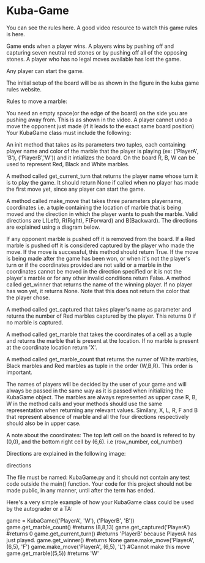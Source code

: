 # Kuba-Game
You can see the rules here. A good video resource to watch this game rules is here.

Game ends when a player wins. A players wins by pushing off and capturing seven neutral red stones or by pushing off all of the opposing stones. A player who has no legal moves available has lost the game.

Any player can start the game.

The initial setup of the board will be as shown in the figure in the kuba game rules website.

Rules to move a marble:

You need an empty space(or the edge of the board) on the side you are pushing away from. This is as shown in the video.
A player cannot undo a move the opponent just made (if it leads to the exact same board position)
Your KubaGame class must include the following:

An init method that takes as its parameters two tuples, each containing player name and color of the marble that the player is playing (ex: ('PlayerA', 'B'), ('PlayerB','W')) and it intializes the board. On the board R, B, W can be used to represent Red, Black and White marbles.

A method called get_current_turn that returns the player name whose turn it is to play the game. It should return None if called when no player has made the first move yet, since any player can start the game.

A method called make_move that takes three parameters playername, coordinates i.e. a tuple containing the location of marble that is being moved and the direction in which the player wants to push the marble. Valid directions are L(Left), R(Right), F(Forward) and B(Backward). The directions are explained using a diagram below.

If any opponent marble is pushed off it is removed from the board.
If a Red marble is pushed off it is considered captured by the player who made the move.
If the move is successful, this method should return True.
If the move is being made after the game has been won, or when it's not the player's turn or if the coordinates provided are not valid or a marble in the coordinates cannot be moved in the direction specified or it is not the player's marble or for any other invalid conditions return False.
A method called get_winner that returns the name of the winning player. If no player has won yet, it returns None. Note that this does not return the color that the player chose.

A method called get_captured that takes player's name as parameter and returns the number of Red marbles captured by the player. This returns 0 if no marble is captured.

A method called get_marble that takes the coordinates of a cell as a tuple and returns the marble that is present at the location. If no marble is present at the coordinate location return 'X'.

A method called get_marble_count that returns the numer of White marbles, Black marbles and Red marbles as tuple in the order (W,B,R). This order is important.

The names of players will be decided by the user of your game and will always be passed in the same way as it is passed when initializing the KubaGame object. The marbles are always represented as upper case R, B, W in the method calls and your methods should use the same representation when returning any relevant values. Similary, X, L, R, F and B that represent absence of marble and all the four directions respectively should also be in upper case.

A note about the coordinates: The top left cell on the board is refered to by (0,0), and the bottom right cell by (6,6). i.e (row_number, col_number)

Directions are explained in the following image:

directions

The file must be named: KubaGame.py and it should not contain any test code outside the main() function. Your code for this project should not be made public, in any manner, until after the term has ended.

Here's a very simple example of how your KubaGame class could be used by the autograder or a TA:

game = KubaGame(('PlayerA', 'W'), ('PlayerB', 'B'))
game.get_marble_count() #returns (8,8,13)
game.get_captured('PlayerA') #returns 0
game.get_current_turn() #returns 'PlayerB' because PlayerA has just played.
game.get_winner() #returns None
game.make_move('PlayerA', (6,5), 'F')
game.make_move('PlayerA', (6,5), 'L') #Cannot make this move
game.get_marble((5,5)) #returns 'W'
